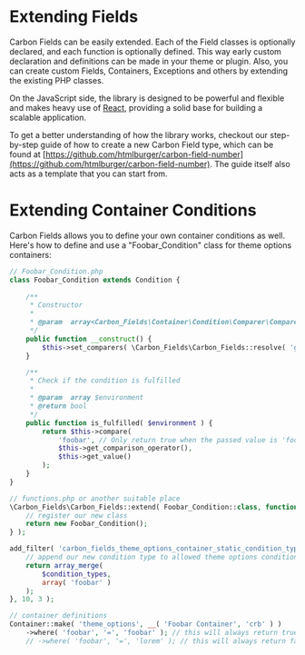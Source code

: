 # Extending Fields

Carbon Fields can be easily extended. Each of the Field classes is optionally declared, and each function is optionally defined. This way early custom declaration and definitions can be made in your theme or plugin. Also, you can create custom Fields, Containers, Exceptions and others by extending the existing PHP classes.

On the JavaScript side, the library is designed to be powerful and flexible and makes heavy use of [React](https://facebook.github.io/react/), providing a solid base for building a scalable application.

To get a better understanding of how the library works, checkout our step-by-step guide of how to create a new Carbon Field type, which can be found at [https://github.com/htmlburger/carbon-field-number](https://github.com/htmlburger/carbon-field-number). The guide itself also acts as a template that you can start from.

# Extending Container Conditions

Carbon Fields allows you to define your own container conditions as well. Here's how to define and use a "Foobar_Condition" class for theme options containers:

```php
// Foobar_Condition.php
class Foobar_Condition extends Condition {
	
	/**
	 * Constructor
	 *
	 * @param  array<Carbon_Fields\Container\Condition\Comparer\Comparer> $comparers
	 */
	public function __construct() {
		$this->set_comparers( \Carbon_Fields\Carbon_Fields::resolve( 'generic', 'container_condition_comparer_collections' ) );
	}

	/**
	 * Check if the condition is fulfilled
	 * 
	 * @param  array $environment
	 * @return bool
	 */
	public function is_fulfilled( $environment ) {
		return $this->compare(
			'foobar', // Only return true when the passed value is 'foobar'
			$this->get_comparison_operator(),
			$this->get_value()
		);
	}
}

// functions.php or another suitable place
\Carbon_Fields\Carbon_Fields::extend( Foobar_Condition::class, function( $container ) {
	// register our new class
	return new Foobar_Condition();
} );

add_filter( 'carbon_fields_theme_options_container_static_condition_types', function( $condition_types, $container_type, $container ) {
	// append our new condition type to allowed theme options conditions
	return array_merge(
		$condition_types,
		array( 'foobar' )
	);
}, 10, 3 );

// container definitions
Container::make( 'theme_options', __( 'Foobar Container', 'crb' ) )
	->where( 'foobar', '=', 'foobar' ); // this will always return true
	// ->where( 'foobar', '=', 'lorem' ); // this will always return false
```